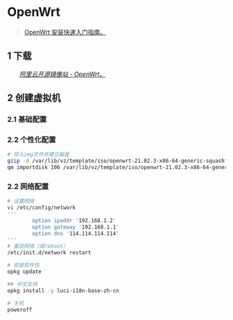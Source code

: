 # OpenWrt

> [OpenWrt 安装快速入门指南。](https://openwrt.org/zh/docs/guide-quick-start/start)

## 1 下载

&emsp;&emsp;*[阿里云开源镜像站 - OpenWrt。](https://mirrors.aliyun.com/openwrt/)*

## 2 创建虚拟机

### 2.1 基础配置

### 2.2 个性化配置

```bash
# 导入img文件并建立磁盘
gzip -d /var/lib/vz/template/iso/openwrt-21.02.3-x86-64-generic-squashfs-combined-efi.img.gz
qm importdisk 106 /var/lib/vz/template/iso/openwrt-21.02.3-x86-64-generic-squashfs-combined-efi.img local-lvm
```

### 2.2 网络配置

```bash
# 设置网络
vi /etc/config/network
'''
        option ipaddr '192.168.1.2'
        option gateway '192.168.1.1'
        option dns '114.114.114.114'
'''
# 重启网络（或reboot）
/etc/init.d/network restart

# 安装软件包
opkg update

## 中文支持
opkg install -y luci-i18n-base-zh-cn

# 关机
poweroff
```
